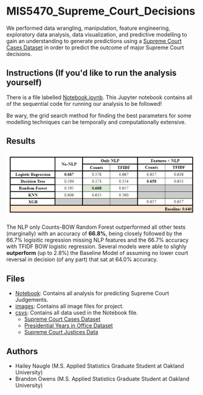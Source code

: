 # MIS5470_Supreme_Court_Decisions
We performed data wrangling, manipulation, feature engineering, exploratory data analysis, data visualization, and predictive modelling to gain an understanding to generate predictions using a [Supreme Court Cases Dataset](https://www.kaggle.com/datasets/deepcontractor/supreme-court-judgment-prediction/data) in order to predict the outcome of major Supreme Court decisions. 

## Instructions (If you'd like to run the analysis yourself)
There is a file labelled [Notebook.ipynb](https://github.com/brandonowens24/MIS5470_Supreme_Court_Decisions/blob/main/Notebook.ipynb). This Jupyter notebook contains all of the sequential code for running our analysis to be followed! 

Be wary, the grid search method for finding the best parameters for some modelling techniques can be temporally and computationally extensive.

## Results
![Results](https://github.com/brandonowens24/MIS5470_Supreme_Court_Decisions/blob/main/images/sc_results.png)

The NLP only Counts-BOW Random Forest outperformed all other tests (marginally) with an accuracy of **66.8%**, being closely followed by the 66.7% logisitic regression missing NLP features and the 66.7% accuracy with TFIDF BOW logistic regression. Several models were able to slighly **outperform** (up to 2.8%) the Baseline Model of assuming no lower court reversal in decision (of any part) that sat at 64.0% accuracy. 

## Files
* [Notebook](https://github.com/brandonowens24/MIS5470_Supreme_Court_Decisions/blob/main/Notebook.ipynb): Contains all analysis for predicting Supreme Court Judgements.
* [images](https://github.com/brandonowens24/MIS5470_Supreme_Court_Decisions/tree/main/images): Contains all image files for project.
* [csvs](https://github.com/brandonowens24/MIS5470_Supreme_Court_Decisions/tree/main/csvs): Contains all data used in the Notebook file.
    * [Supreme Court Cases Dataset](https://www.kaggle.com/datasets/deepcontractor/supreme-court-judgment-prediction/data)
    * [Presidential Years in Office Dataset](https://github.com/awhstin/Dataset-List/blob/master/presidents.csv)
    * [Supreme Court Justices Data](https://supreme.justia.com/justices/)

## Authors
* Hailey Naugle (M.S. Applied Statistics Graduate Student at Oakland University)
* Brandon Owens (M.S. Applied Statistics Graduate Student at Oakland University)
